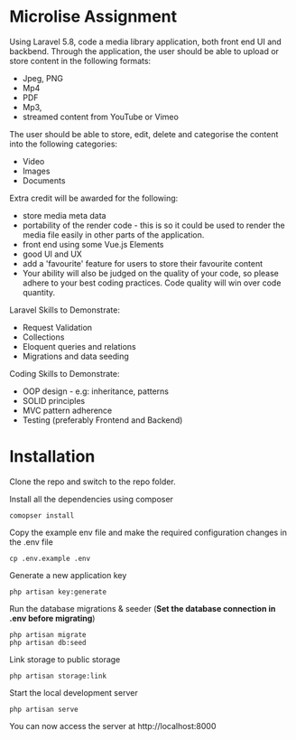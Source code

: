 # Microlise Assignment
Using Laravel 5.8, code a media library application, both front end UI and backbend.
Through the application, the user should be able to upload or store content in the following formats:


- Jpeg, PNG
- Mp4
- PDF
- Mp3,
- streamed content from YouTube or Vimeo

The user should be able to store, edit, delete and categorise the content into the following categories:

- Video
- Images
- Documents

Extra credit will be awarded for the following:
- store media meta data
- portability of the render code - this is so it could be used to render the media file easily in other parts of the application.
- front end using some Vue.js Elements
- good UI and UX
- add a 'favourite' feature for users to store their favourite content
- Your ability will also be judged on the quality of your code, so please adhere to your best coding practices. Code quality will win over code quantity.


Laravel Skills to Demonstrate:
- Request Validation
- Collections
- Eloquent queries and relations
- Migrations and data seeding
 


Coding Skills to Demonstrate:
- OOP design - e.g: inheritance, patterns
- SOLID principles
- MVC pattern adherence
- Testing (preferably Frontend and Backend)

# Installation

Clone the repo and switch to the repo folder. 

Install all the dependencies using composer

    comopser install

Copy the example env file and make the required configuration changes in the .env file

    cp .env.example .env

Generate a new application key

    php artisan key:generate
   
Run the database migrations & seeder (**Set the database connection in .env before migrating**)

    php artisan migrate
    php artisan db:seed

Link storage to public storage

    php artisan storage:link

Start the local development server

    php artisan serve

You can now access the server at http://localhost:8000
